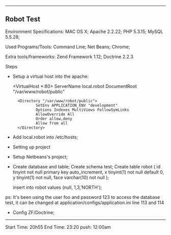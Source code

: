 --------------------------------------------------------------------------------
Robot Test
--------------------------------------------------------------------------------

Environment Specifications: 
MAC OS X; Apache 2.2.22; PHP 5.3.15; MySQL 5.5.28;

Used Programs/Tools:
Command Line; Net Beans; Chrome;

Extra tools/frameworks:
Zend Framework 1.12; Doctrine 2.2.3


Steps
- Setup a virtual host into the apache:
 
  <VirtualHost *:80>
        ServerName local.robot
        DocumentRoot "/var/www/robot/public"

        <Directory "/var/www/robot/public">
                SetEnv APPLICATION_ENV "development"
                Options Indexes MultiViews FollowSymLinks
                AllowOverride All
                Order allow,deny
                Allow from all
        </Directory>
  </VirtualHost>

- Add local.robot into /etc/hosts;

- Setting up project 

- Setup Netbeans's project; 

- Create database and table;
    Create schema test;
    Create table robot (
            id tinyint not null primary key auto_increment, 
            x tinyint(1) not null default 0, 
            y tinyint(1) not null, 
            face varchar(10) not null
    );

    insert into robot values (null, 1,3,'NORTH');

ps: It's been using the user foo and password 123 to access the database test, it can be changed at application/configs/application.ini line 113 and 114

- Config ZF/Doctrine;


--------------------------------------------------------------------------------

Start Time: 20h55 
End Time: 23:20
push: 12:00am


